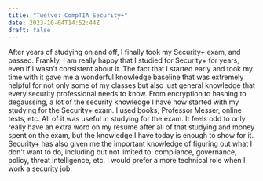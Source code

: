 ```yaml
---
title: "Twelve: CompTIA Security+"
date: 2023-10-04T14:52:44Z
draft: false
---
```


After years of studying on and off, I finally took my Security+ exam, and passed. Frankly, I am really happy that I studied for Security+ for years, even if I wasn't consistent about it. The fact that I started early and took my time with it gave me a wonderful knowledge baseline that was extremely helpful for not only some of my classes but also just general knowledge that every security professional needs to know. From encryption to hashing to degaussing, a lot of the security knowledge I have now started with my studying for the Security+ exam. I used books, Professor Messer, online tests, etc. All of it was useful in studying for the exam. It feels odd to only really have an extra word on my resume after all of that studying and money spent on the exam, but the knowledge I have today is enough to show for it. Security+ has also given me the important knowledge of figuring out what I don't want to do, including but not limited to: compliance, governance, policy, threat intelligence, etc. I would prefer a more technical role when I work a security job.
